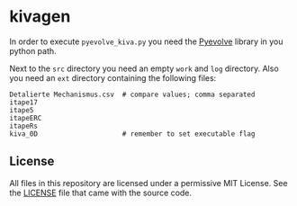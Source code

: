 # kivagen

In order to execute `pyevolve_kiva.py` you need the
[Pyevolve](https://github.com/perone/Pyevolve) library in you python path.

Next to the `src` directory you need an empty `work` and `log` directory.
Also you need an `ext` directory containing the following files:

	Detalierte Mechanismus.csv	# compare values; comma separated
	itape17
	itape5
	itapeERC
	itapeRs
	kiva_0D						# remember to set executable flag

## License

All files in this repository are licensed under a permissive MIT License.
See the [LICENSE](https://github.com/ekiwi/kivagen/blob/master/LICENSE)
file that came with the source code.
